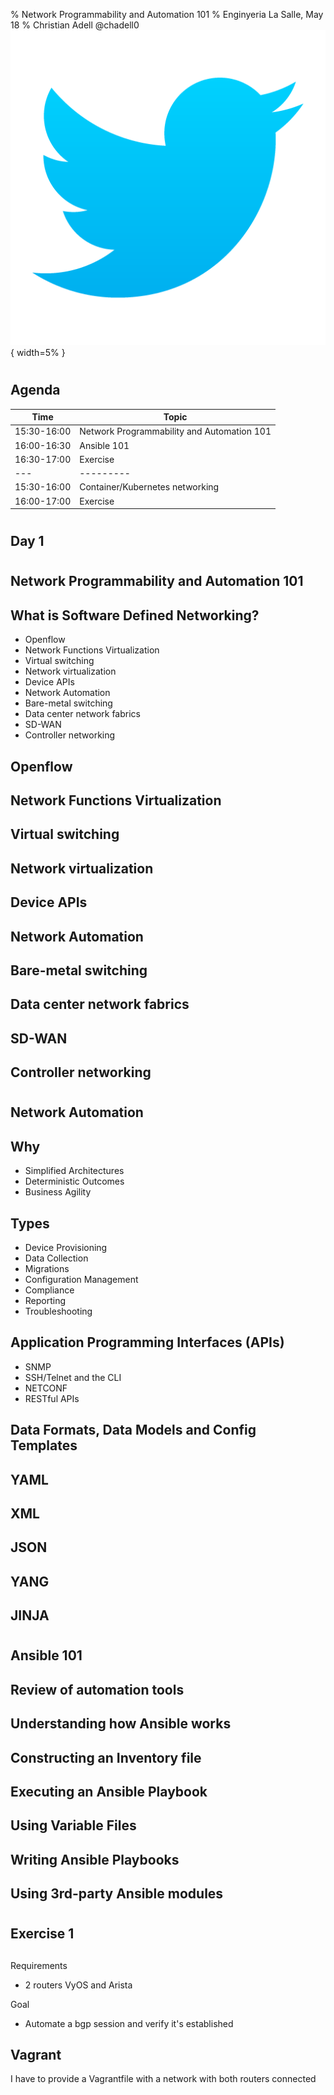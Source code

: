 % Network Programmability and Automation 101
% Enginyeria La Salle, May 18
% Christian Adell @chadell0 ![](media/twitter-logo.png){ width=5% }

#

## Agenda

| Time | Topic |
| --- | --------- |
| 15:30-16:00 | Network Programmability and Automation 101 |
| 16:00-16:30 | Ansible 101 |
| 16:30-17:00 | Exercise |
| --- | --------- |
| 15:30-16:00 | Container/Kubernetes networking |
| 16:00-17:00 | Exercise |

#

## Day 1

# 

## Network Programmability and Automation 101

## What is Software Defined Networking?

* Openflow
* Network Functions Virtualization
* Virtual switching
* Network virtualization
* Device APIs
* Network Automation
* Bare-metal switching
* Data center network fabrics
* SD-WAN
* Controller networking

## Openflow

## Network Functions Virtualization

## Virtual switching

## Network virtualization

## Device APIs

## Network Automation

## Bare-metal switching

## Data center network fabrics

## SD-WAN

## Controller networking

#

## Network Automation

## Why

* Simplified Architectures
* Deterministic Outcomes
* Business Agility

## Types

* Device Provisioning
* Data Collection
* Migrations
* Configuration Management
* Compliance
* Reporting
* Troubleshooting

## Application Programming Interfaces (APIs)

* SNMP
* SSH/Telnet and the CLI
* NETCONF
* RESTful APIs

## Data Formats, Data Models and Config Templates

## YAML

## XML

## JSON

## YANG

## JINJA

# 

## Ansible 101

## Review of automation tools

## Understanding how Ansible works

## Constructing an Inventory file

## Executing an Ansible Playbook

## Using Variable Files

## Writing Ansible Playbooks

## Using 3rd-party Ansible modules

#

## Exercise 1

##

Requirements
*  2 routers VyOS and Arista


Goal
* Automate a bgp session and verify it's established


## Vagrant

I have to provide a Vagrantfile with a network with both routers connected





